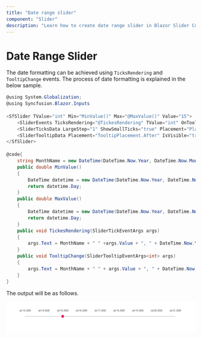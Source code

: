 ```yaml
---
title: "Date range slider"
component: "Slider"
description: "Learn how to create date range slider in Blazor Slider Component."
---
```


# Date Range Slider

The date formatting can be achieved using `TicksRendering` and `TooltipChange` events. The process of date formatting is explained in the below sample.

```csharp
@using System.Globalization;
@using Syncfusion.Blazor.Inputs

<SfSlider TValue="int" Min="MinValue()" Max="@MaxValue()" Value="15">
    <SliderEvents TicksRendering="@TickesRendering" TValue="int" OnTooltipChange="@TooltipChange"></SliderEvents>
    <SliderTicksData LargeStep="1" ShowSmallTicks="true" Placement="Placement.Before"> </SliderTicksData>
    <SliderTooltipData Placement="TooltipPlacement.After" IsVisible="true"></SliderTooltipData>
</SfSlider>

@code{
    string MonthName = new DateTime(DateTime.Now.Year, DateTime.Now.Month, 13).ToString("MMM", CultureInfo.InvariantCulture);
    public double MinValue()
    {
        DateTime datetime = new DateTime(DateTime.Now.Year, DateTime.Now.Month, 13);
        return datetime.Day;
    }
    public double MaxValue()
    {
        DateTime datetime = new DateTime(DateTime.Now.Year, DateTime.Now.Month, 21);
        return datetime.Day;
    }
    public void TickesRendering(SliderTickEventArgs args)
    {
        args.Text = MonthName + " " +args.Value + ", " + DateTime.Now.Year;
    }
    public void TooltipChange(SliderTooltipEventArgs<int> args)
    {
        args.Text = MonthName + " " + args.Value + ", " + DateTime.Now.Year;
    }
}
```

The output will be as follows.

![TimeSlider](../images/dateslider.gif)